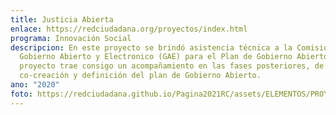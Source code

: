 ```yaml
---
title: Justicia Abierta
enlace: https://redciudadana.org/proyectos/index.html
programa: Innovación Social
descripcion: En este proyecto se brindó asistencia técnica a la Comision de
  Gobierno Abierto y Electronico (GAE) para el Plan de Gobierno Abierto. Este
  proyecto trae consigo un acompañamiento en las fases posteriores, de
  co-creación y definición del plan de Gobierno Abierto.
ano: "2020"
foto: https://redciudadana.github.io/Pagina2021RC/assets/ELEMENTOS/PROYECTOS/06_Justicia%20Abierta.jpg
---
```

